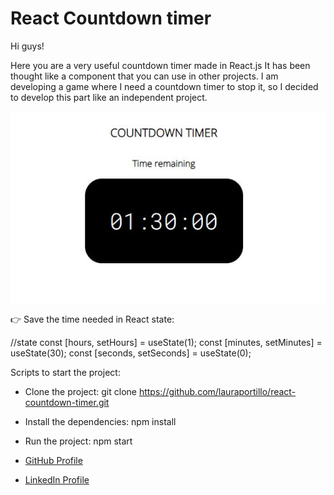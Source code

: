 # React Countdown timer

Hi guys!

Here you are a very useful countdown timer made in React.js
It has been thought like a component that you can use in other projects.
I am developing a game where I need a countdown timer to stop it, so I decided to develop this part like an independent project.

<img align="center" src="https://github.com/lauraportillo/react-countdown-timer/blob/master/src/images/readme/gameStart.JPG">

👉 Save the time needed in React state:

//state
const [hours, setHours] = useState(1);
const [minutes, setMinutes] = useState(30);
const [seconds, setSeconds] = useState(0);

Scripts to start the project:

- Clone the project:
  git clone https://github.com/lauraportillo/react-countdown-timer.git

- Install the dependencies:
  npm install

- Run the project:
  npm start

- [GitHub Profile](https://github.com/lauraportillo)
- [LinkedIn Profile](https://www.linkedin.com/in/laura-portillo-rodr%C3%ADguez/)
